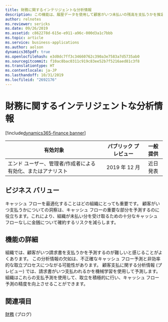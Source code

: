 ```yaml
---
title: 財務に関するインテリジェントな分析情報
description: この機能は、履歴データを使用して顧客がいつ未払いの残高を支払うかを推定し、その時点で残高が支払われる確率を計算します。
author: relnotes
ms.reviewer: sericks
ms.date: 09/26/2019
ms.assetid: c862278d-615e-e911-a96c-000d3a1c7bbb
ms.topic: article
ms.service: business-applications
ms.author: aolson
dynamics365pdf: true
ms.openlocfilehash: e3d0dc7ff3c34660762c390a3e7583a7d5735ab0
ms.sourcegitcommit: f10ac8bac0311c919c83ee52b7f5216aed81c3f8
ms.translationtype: HT
ms.contentlocale: ja-JP
ms.lasthandoff: 10/31/2019
ms.locfileid: "2692176"
---
```

# <a name="intelligent-insights-in-financials"></a>財務に関するインテリジェントな分析情報
[!include[dynamics365-finance banner](../includes/dynamics365-finance.md)]

| 有効対象    |  パブリック プレビュー | 一般提供 | 
| ---------- | :----------: |:----------: |
|エンド ユーザー、管理者/作成者による有効化、またはアナリスト|2019 年 12 月| 近日発表|


## <a name="business-value"></a>ビジネス バリュー
<!-- bv start -->
キャッシュ フローを最適化することはどの組織にとっても重要です。 顧客がいつ支払うかについての洞察は、キャッシュ フローの重要な部分を予測するのに役立ちます。これにより、組織が未払い分を受け取るための十分なキャッシュ フローなしに金銭について確約するリスクを減らします。
<!-- bv end -->



## <a name="feature-details"></a>機能の詳細
<!--feature detail start -->
組織では、顧客がいつ請求書を支払うかを予測するのが難しいと感じることがよくあります。 この分析情報の欠如は、不正確なキャッシュ フロー予測と非効率的な取立プロセスにつながる可能性があります。 顧客支払に関する分析情報 (プレビュー) では、請求書がいつ支払われるかを機械学習を使用して予測します。 組織はこれらの支払予測を使用して、取立を積極的に行い、キャッシュ フロー予測の精度を向上させることができます。
<!--feature detail end -->










## <a name="see-also"></a>関連項目

[財務](https://community.dynamics.com/365/financeandoperations/b/financials) (ブログ)
